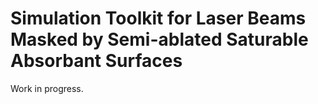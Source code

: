 # Simulation Toolkit for Laser Beams Masked by Semi-ablated Saturable Absorbant Surfaces

Work in progress.
